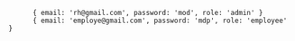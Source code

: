 

          { email: 'rh@gmail.com', password: 'mod', role: 'admin' }
          { email: 'employe@gmail.com', password: 'mdp', role: 'employee' }
        
    
